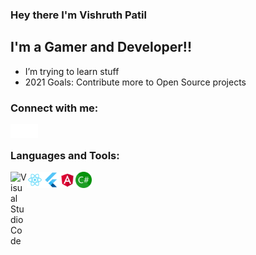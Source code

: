 ### Hey there I'm Vishruth Patil 
## I'm a Gamer and Developer!!

- I’m trying to learn stuff
- 2021 Goals: Contribute more to Open Source projects

### Connect with me:
[<img align="left" alt="Twitter" width="22px" src="/twitter.svg"/>][twitter]
[<img align="left" alt="LinkedIn" width="22px" src="/linkedin.svg"/>][linkedin]
<br />

### Languages and Tools:

<img align="left" alt="Visual Studio Code" width="26px" src="/vscode.png" />
<img align="left" alt="React" width="26px" src="/react.png" />
<img align="left" alt="React" width="26px" src="/flutter.png" />
<img align="left" alt="React" width="26px" src="/angular.png" />
<img align="left" alt="React" width="26px" src="/csharp.png" />
<br />
<br />

[twitter]: https://twitter.com/vishruthpatil
[linkedin]: https://www.linkedin.com/in/vishruth-patil-55962ab6

